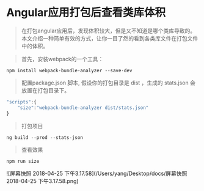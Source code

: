 # Angular应用打包后查看类库体积

> 在打包angular应用后，发现体积较大，但是又不知道是哪个类库导致的。本文介绍一种简单有效的方式，让你一目了然的看到各类库文件在打包文件中的体积。





> 首先，安装webpack的一个工具：

```
npm install webpack-bundle-analyzer --save-dev
```

> 配置package.json 脚本, 假设你的打包目录是 dist ，生成的 stats.json 会放置在打包目录下。

```js
"scripts":{
    "size":"webpack-bundle-analyzer dist/stats.json"
}
```

> 打包项目

```js
ng build --prod --stats-json
```

> 查看效果

```
npm run size
```

![屏幕快照 2018-04-25 下午3.17.58](/Users/yang/Desktop/docs/屏幕快照 2018-04-25 下午3.17.58.png)